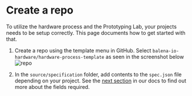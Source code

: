 # Create a repo

To utilize the hardware process and the Prototyping Lab, your projects needs to be setup correctly. This page documents how to get started with that.

1. Create a repo using the template menu in GitHub. Select `balena-io-hardware/hardware-process-template` as seen in the screenshot below
![repo](https://user-images.githubusercontent.com/969376/128677921-126f5484-ecef-4037-9a7f-aecc225760e3.png)

2. In the `source/specification` folder, add contents to the `spec.json` file depending on your project. See the [next section](./02-spec-dot-json.md) in our docs to find out more about the fields required.
